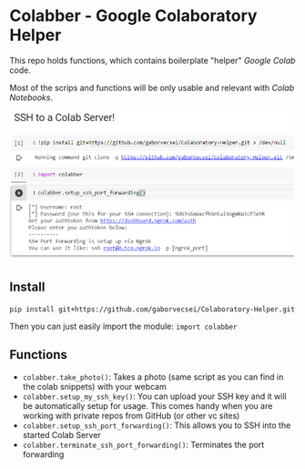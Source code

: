 # Colabber - Google Colaboratory Helper

This repo holds functions, which contains boilerplate "helper" *Google Colab* code.

Most of the scrips and functions will be only usable and relevant with *Colab Notebooks*.

<img src="art/colab_ssh.png" width=500>

## Install

`pip install git+https://github.com/gaborvecsei/Colaboratory-Helper.git`

Then you can just easily import the module: `import colabber`

## Functions

- `colabber.take_photo()`: Takes a photo (same script as you can find in the colab snippets) with your webcam
- `colabber.setup_my_ssh_key()`: You can upload your SSH key and it will be automatically setup for usage.
This comes handy when you are working with private repos from GitHub (or other vc sites)
- `colabber.setup_ssh_port_forwarding()`: This allows you to SSH into the started Colab Server
- `colabber.terminate_ssh_port_forwarding()`: Terminates the port forwarding
